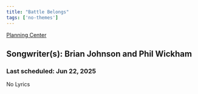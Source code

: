 ```yaml
---
title: "Battle Belongs"
tags: ['no-themes']
---
```


[Planning Center](https://services.planningcenteronline.com/songs/24741797)

## Songwriter(s): Brian Johnson and Phil Wickham
### Last scheduled: Jun 22, 2025          

No Lyrics
